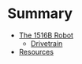 # Summary

- [The 1516B Robot](./chapter_1.md)
    - [Drivetrain](./drivetrain.md)
- [Resources](./resources.md)
